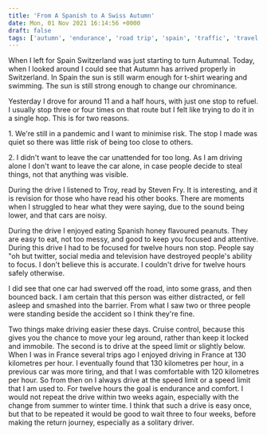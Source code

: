 ```yaml
---
title: 'From A Spanish to A Swiss Autumn'
date: Mon, 01 Nov 2021 16:14:56 +0000
draft: false
tags: ['autumn', 'endurance', 'road trip', 'spain', 'traffic', 'travel', 'travel']
---
```


When I left for Spain Switzerland was just starting to turn Autumnal. Today, when I looked around I could see that Autumn has arrived properly in Switzerland. In Spain the sun is still warm enough for t-shirt wearing and swimming. The sun is still strong enough to change our chrominance.

Yesterday I drove for around 11 and a half hours, with just one stop to refuel. I usually stop three or four times on that route but I felt like trying to do it in a single hop. This is for two reasons.

1\. We're still in a pandemic and I want to minimise risk. The stop I made was quiet so there was little risk of being too close to others.

2\. I didn't want to leave the car unattended for too long. As I am driving alone I don't want to leave the car alone, in case people decide to steal things, not that anything was visible.

During the drive I listened to Troy, read by Steven Fry. It is interesting, and it is revision for those who have read his other books. There are moments when I struggled to hear what they were saying, due to the sound being lower, and that cars are noisy.

During the drive I enjoyed eating Spanish honey flavoured peanuts. They are easy to eat, not too messy, and good to keep you focused and attentive. During this drive I had to be focused for twelve hours non stop. People say "oh but twitter, social media and television have destroyed people's ability to focus. I don't believe this is accurate. I couldn't drive for twelve hours safely otherwise.

I did see that one car had swerved off the road, into some grass, and then bounced back. I am certain that this person was either distracted, or fell asleep and smashed into the barrier. From what I saw two or three people were standing beside the accident so I think they're fine.

Two things make driving easier these days. Cruise control, because this gives you the chance to move your leg around, rather than keep it locked and immobile. The second is to drive at the speed limit or slightly below. When I was in France several trips ago I enjoyed driving in France at 130 kilometres per hour. I eventually found that 130 kilometres per hour, in a previous car was more tiring, and that I was comfortable with 120 kilometres per hour. So from then on I always drive at the speed limit or a speed limit that I am used to. For twelve hours the goal is endurance and comfort. I would not repeat the drive within two weeks again, especially with the change from summer to winter time. I think that such a drive is easy once, but that to be repeated it would be good to wait three to four weeks, before making the return journey, especially as a solitary driver.
